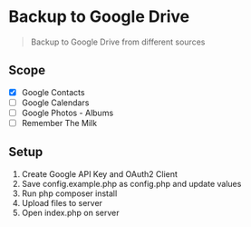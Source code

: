 # Backup to Google Drive

> Backup to Google Drive from different sources

## Scope

* [x] Google Contacts
* [ ] Google Calendars
* [ ] Google Photos - Albums
* [ ] Remember The Milk

## Setup

1. Create Google API Key and OAuth2 Client
2. Save config.example.php as config.php and update values
3. Run php composer install
4. Upload files to server
5. Open index.php on server

